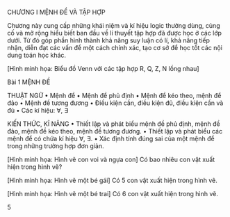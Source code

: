 CHƯƠNG I
MỆNH ĐỀ VÀ TẬP HỢP

Chương này cung cấp những khái niệm và kí hiệu logic thường dùng, củng cố và mở rộng hiểu biết ban đầu về lí thuyết tập hợp đã được học ở các lớp dưới. Từ đó góp phần hình thành khả năng suy luận có lí, khả năng tiếp nhận, diễn đạt các vấn đề một cách chính xác, tạo cơ sở để học tốt các nội dung toán học khác.

[Hình minh họa: Biểu đồ Venn với các tập hợp R, Q, Z, N lồng nhau]

Bài 1
MỆNH ĐỀ

THUẬT NGỮ
• Mệnh đề
• Mệnh đề phủ định
• Mệnh đề kéo theo, mệnh đề đảo
• Mệnh đề tương đương
• Điều kiện cần, điều kiện đủ, điều kiện cần và đủ
• Các kí hiệu: $\forall$, $\exists$

KIẾN THỨC, KĨ NĂNG
• Thiết lập và phát biểu mệnh đề phủ định, mệnh đề đảo, mệnh đề kéo theo, mệnh đề tương đương.
• Thiết lập và phát biểu các mệnh đề có chứa kí hiệu $\forall$, $\exists$.
• Xác định tính đúng sai của một mệnh đề trong những trường hợp đơn giản.

[Hình minh họa: Hình vẽ con voi và ngựa con]
Có bao nhiêu con vật xuất hiện trong hình vẽ?

[Hình minh họa: Hình vẽ một bé gái]
Có 5 con vật xuất hiện trong hình vẽ.

[Hình minh họa: Hình vẽ một bé trai]
Có 6 con vật xuất hiện trong hình vẽ.

5